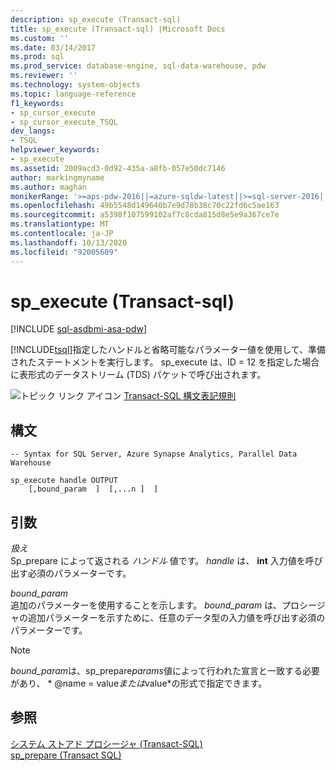 ```yaml
---
description: sp_execute (Transact-sql)
title: sp_execute (Transact-sql) |Microsoft Docs
ms.custom: ''
ms.date: 03/14/2017
ms.prod: sql
ms.prod_service: database-engine, sql-data-warehouse, pdw
ms.reviewer: ''
ms.technology: system-objects
ms.topic: language-reference
f1_keywords:
- sp_cursor_execute
- sp_cursor_execute_TSQL
dev_langs:
- TSQL
helpviewer_keywords:
- sp_execute
ms.assetid: 2009acd3-0d92-435a-a8fb-057e50dc7146
author: markingmyname
ms.author: maghan
monikerRange: '>=aps-pdw-2016||=azure-sqldw-latest||>=sql-server-2016||=sqlallproducts-allversions||>=sql-server-linux-2017||=azuresqldb-mi-current'
ms.openlocfilehash: 49b5548d149640b7e9d78b38c70c22fd6c5ae163
ms.sourcegitcommit: a5398f107599102af7c8cda815d8e5e9a367ce7e
ms.translationtype: MT
ms.contentlocale: ja-JP
ms.lasthandoff: 10/13/2020
ms.locfileid: "92005609"
---
```

# <a name="sp_execute-transact-sql"></a>sp_execute (Transact-sql)
[!INCLUDE [sql-asdbmi-asa-pdw](../../includes/applies-to-version/sql-asdbmi-asa-pdw.md)]

  [!INCLUDE[tsql](../../includes/tsql-md.md)]指定したハンドルと省略可能なパラメーター値を使用して、準備されたステートメントを実行します。 sp_execute は、ID = 12 を指定した場合に表形式のデータストリーム (TDS) パケットで呼び出されます。  
  
 ![トピック リンク アイコン](../../database-engine/configure-windows/media/topic-link.gif "トピック リンク アイコン") [Transact-SQL 構文表記規則](../../t-sql/language-elements/transact-sql-syntax-conventions-transact-sql.md)  
  
## <a name="syntax"></a>構文  
  
```  
-- Syntax for SQL Server, Azure Synapse Analytics, Parallel Data Warehouse  
  
sp_execute handle OUTPUT  
    [,bound_param  ]  [,...n ]  ]  
```  
  
## <a name="arguments"></a>引数  
 *扱え*  
 Sp_prepare によって返される *ハンドル* 値です。 *handle* は、 **int** 入力値を呼び出す必須のパラメーターです。  
  
 *bound_param*  
 追加のパラメーターを使用することを示します。 *bound_param* は、プロシージャの追加パラメーターを示すために、任意のデータ型の入力値を呼び出す必須のパラメーターです。  
  
> [!NOTE]  
>  *bound_param*は、sp_prepare*params*値によって行われた宣言と一致する必要があり、 * @name = value*または*value*の形式で指定できます。  
  
## <a name="see-also"></a>参照  
 [システム ストアド プロシージャ &#40;Transact-SQL&#41;](../../relational-databases/system-stored-procedures/system-stored-procedures-transact-sql.md)   
 [sp_prepare &#40;Transact SQL&#41;](../../relational-databases/system-stored-procedures/sp-prepare-transact-sql.md)  
  
  
